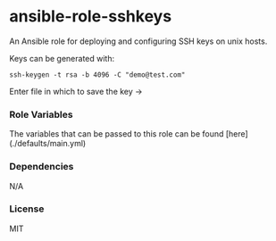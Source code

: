 # ansible-role-sshkeys

An Ansible role for deploying and configuring SSH keys on unix hosts.

Keys can be generated with:

`ssh-keygen -t rsa -b 4096 -C "demo@test.com"`


Enter file in which to save the key ->


### Role Variables

The variables that can be passed to this role can be found [here] (./defaults/main.yml)

### Dependencies

N/A

### License

MIT
